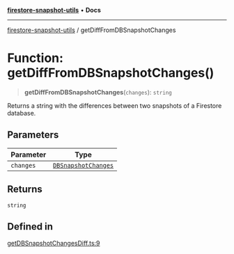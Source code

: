 [**firestore-snapshot-utils**](../README.md) • **Docs**

---

[firestore-snapshot-utils](../README.md) / getDiffFromDBSnapshotChanges

# Function: getDiffFromDBSnapshotChanges()

> **getDiffFromDBSnapshotChanges**(`changes`): `string`

Returns a string with the differences between two snapshots of a Firestore
database.

## Parameters

| Parameter | Type                                                      |
| --------- | --------------------------------------------------------- |
| `changes` | [`DBSnapshotChanges`](../interfaces/DBSnapshotChanges.md) |

## Returns

`string`

## Defined in

[getDBSnapshotChangesDiff.ts:9](https://github.com/ericvera/firestore-snapshot-utils/blob/main/src/getDBSnapshotChangesDiff.ts#L9)
